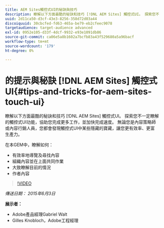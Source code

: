 ```yaml
---
title: AEM Sites觸控式UI的秘訣與技巧
description: 瞭解以下方面最酷的秘訣和技巧 [!DNL AEM Sites] 觸控式UI。 探索您不一定瞭解的觸控式UI功能，協助您完成更多工作，並加快完成速度。 無論您是內容策略師或內容行銷人員，您都會發現觸控式UI中某些隱藏的寶藏，讓您更有效率、更富生產力。
uuid: 2d11ca50-d3cf-43e3-8256-358d72d03a44
discoiquuid: 30cbcfed-fd63-465a-be79-eb2cfeec9078
targetaudience: target-audience advanced
exl-id: 0952e105-d33f-4dcf-9932-e93e1091db86
source-git-commit: ca06e5a8b1602a7bcfb83a43f529680a5a96bacf
workflow-type: tm+mt
source-wordcount: '179'
ht-degree: 0%

---
```


# 的提示與秘訣 [!DNL AEM Sites] 觸控式UI{#tips-and-tricks-for-aem-sites-touch-ui}

瞭解以下方面最酷的秘訣和技巧 [!DNL AEM Sites] 觸控式UI。 探索您不一定瞭解的觸控式UI功能，協助您完成更多工作，並加快完成速度。 無論您是內容策略師或內容行銷人員，您都會發現觸控式UI中某些隱藏的寶藏，讓您更有效率、更富生產力。

在本GEM中，瞭解如何：

* 有效率地導覽及尋找內容
* 組織內容並在上面共同作業
* 大致瞭解目前的情況
* 作者內容

>[!VIDEO](https://video.tv.adobe.com/v/19377/?quality=9)

*傳送日期： 2015年6月3日*

**展示者：**

* Adobe產品經理Gabriel Walt
* Gilles Knobloch，Adobe工程經理

<!--
[Get back to the Overview](https://helpx.adobe.com/experience-manager/kt/eseminars/gems/aem-index.html)
-->
